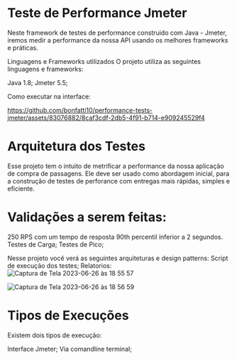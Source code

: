 # Teste de Performance Jmeter

Neste framework de testes de performance construido com Java - Jmeter, iremos medir a performance da nossa API usando os melhores frameworks e práticas.

Linguagens e Frameworks utilizados
O projeto utiliza as seguintes linguagens e frameworks:

Java 1.8;
Jmeter 5.5;

Como executar na interface:

https://github.com/bonfatti10/performance-tests-jmeter/assets/83076882/8caf3cdf-2db5-4f91-b714-e909245529f4


# Arquitetura dos Testes
Esse projeto tem o intuito de metrificar a performance da nossa aplicação de compra de passagens. Ele deve ser usado como abordagem inicial, para a construção de testes de perforance com entregas mais rápidas, simples e eficiente.

# Validações a serem feitas:
250 RPS com um tempo de resposta 90th percentil inferior a 2 segundos.
Testes de Carga;
Testes de Pico;


Nesse projeto você verá as seguintes arquiteturas e design patterns:
Script de execução dos testes;
Relatorios:
![Captura de Tela 2023-06-26 às 18 55 57](https://github.com/bonfatti10/performance-tests-jmeter/assets/83076882/d8568951-55f9-4231-9270-afa8f4d06fe4)

![Captura de Tela 2023-06-26 às 18 56 59](https://github.com/bonfatti10/performance-tests-jmeter/assets/83076882/586b2824-057e-4091-aa25-67bc0f3ef5b4)


# Tipos de Execuções
Existem dois tipos de execução:

Interface Jmeter;
Via comandline terminal;

